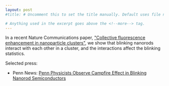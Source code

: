 ```yaml
---
layout: post
#title: # Uncomment this to set the title manually. Default uses file name.

# Anything used in the excerpt goes above the <!--more--> tag.
---
```

In a recent Nature Communications paper, ["Collective fluorescence enhancement in nanoparticle clusters"](http://www.nature.com/ncomms/journal/v2/n6/full/ncomms1357.html), we show that blinking nanorods interact with each other in a cluster, and the interactions affect the blinking statistics. 

Selected press: 

* Penn News: [Penn Physicists Observe Campfire Effect in Blinking Nanorod Semiconductors](http://www.upenn.edu/pennnews/news/penn-physicists-observe-campfire-effect-blinking-nanorod-semiconductors)

<!--more-->
